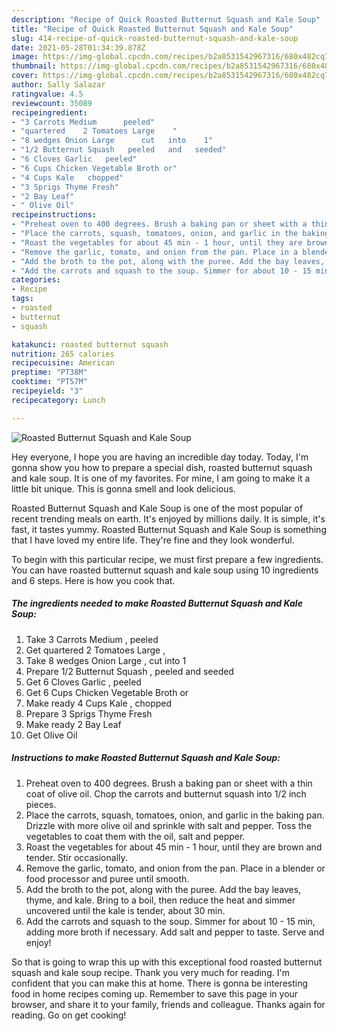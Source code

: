 ```yaml
---
description: "Recipe of Quick Roasted Butternut Squash and Kale Soup"
title: "Recipe of Quick Roasted Butternut Squash and Kale Soup"
slug: 414-recipe-of-quick-roasted-butternut-squash-and-kale-soup
date: 2021-05-28T01:34:39.878Z
image: https://img-global.cpcdn.com/recipes/b2a8531542967316/680x482cq70/roasted-butternut-squash-and-kale-soup-recipe-main-photo.jpg
thumbnail: https://img-global.cpcdn.com/recipes/b2a8531542967316/680x482cq70/roasted-butternut-squash-and-kale-soup-recipe-main-photo.jpg
cover: https://img-global.cpcdn.com/recipes/b2a8531542967316/680x482cq70/roasted-butternut-squash-and-kale-soup-recipe-main-photo.jpg
author: Sally Salazar
ratingvalue: 4.5
reviewcount: 35089
recipeingredient:
- "3 Carrots Medium      peeled"
- "quartered    2 Tomatoes Large    "
- "8 wedges Onion Large      cut   into    1"
- "1/2 Butternut Squash   peeled   and   seeded"
- "6 Cloves Garlic   peeled"
- "6 Cups Chicken Vegetable Broth or"
- "4 Cups Kale   chopped"
- "3 Sprigs Thyme Fresh"
- "2 Bay Leaf"
- " Olive Oil"
recipeinstructions:
- "Preheat oven to 400 degrees. Brush a baking pan or sheet with a thin coat of olive oil. Chop the carrots and butternut squash into 1/2 inch pieces."
- "Place the carrots, squash, tomatoes, onion, and garlic in the baking pan. Drizzle with more olive oil and sprinkle with salt and pepper. Toss the vegetables to coat them with the oil, salt and pepper."
- "Roast the vegetables for about 45 min - 1 hour, until they are brown and tender. Stir occasionally."
- "Remove the garlic, tomato, and onion from the pan. Place in a blender or food processor and puree until smooth."
- "Add the broth to the pot, along with the puree. Add the bay leaves, thyme, and kale. Bring to a boil, then reduce the heat and simmer uncovered until the kale is tender, about 30 min."
- "Add the carrots and squash to the soup. Simmer for about 10 - 15 min, adding more broth if necessary. Add salt and pepper to taste. Serve and enjoy!"
categories:
- Recipe
tags:
- roasted
- butternut
- squash

katakunci: roasted butternut squash 
nutrition: 265 calories
recipecuisine: American
preptime: "PT38M"
cooktime: "PT57M"
recipeyield: "3"
recipecategory: Lunch

---
```



![Roasted Butternut Squash and Kale Soup](https://img-global.cpcdn.com/recipes/b2a8531542967316/680x482cq70/roasted-butternut-squash-and-kale-soup-recipe-main-photo.jpg)

Hey everyone, I hope you are having an incredible day today. Today, I'm gonna show you how to prepare a special dish, roasted butternut squash and kale soup. It is one of my favorites. For mine, I am going to make it a little bit unique. This is gonna smell and look delicious.

Roasted Butternut Squash and Kale Soup is one of the most popular of recent trending meals on earth. It's enjoyed by millions daily. It is simple, it's fast, it tastes yummy. Roasted Butternut Squash and Kale Soup is something that I have loved my entire life. They're fine and they look wonderful.




To begin with this particular recipe, we must first prepare a few ingredients. You can have roasted butternut squash and kale soup using 10 ingredients and 6 steps. Here is how you cook that.

<!--inarticleads1-->

##### The ingredients needed to make Roasted Butternut Squash and Kale Soup:

1. Take 3 Carrots Medium    ,  peeled
1. Get quartered    2 Tomatoes Large    ,
1. Take 8 wedges Onion Large    ,  cut   into    1
1. Prepare 1/2 Butternut Squash ,  peeled   and   seeded
1. Get 6 Cloves Garlic ,  peeled
1. Get 6 Cups Chicken Vegetable Broth or
1. Make ready 4 Cups Kale ,  chopped
1. Prepare 3 Sprigs Thyme Fresh
1. Make ready 2 Bay Leaf
1. Get  Olive Oil




<!--inarticleads2-->

##### Instructions to make Roasted Butternut Squash and Kale Soup:

1. Preheat oven to 400 degrees. Brush a baking pan or sheet with a thin coat of olive oil. Chop the carrots and butternut squash into 1/2 inch pieces.
1. Place the carrots, squash, tomatoes, onion, and garlic in the baking pan. Drizzle with more olive oil and sprinkle with salt and pepper. Toss the vegetables to coat them with the oil, salt and pepper.
1. Roast the vegetables for about 45 min - 1 hour, until they are brown and tender. Stir occasionally.
1. Remove the garlic, tomato, and onion from the pan. Place in a blender or food processor and puree until smooth.
1. Add the broth to the pot, along with the puree. Add the bay leaves, thyme, and kale. Bring to a boil, then reduce the heat and simmer uncovered until the kale is tender, about 30 min.
1. Add the carrots and squash to the soup. Simmer for about 10 - 15 min, adding more broth if necessary. Add salt and pepper to taste. Serve and enjoy!




So that is going to wrap this up with this exceptional food roasted butternut squash and kale soup recipe. Thank you very much for reading. I'm confident that you can make this at home. There is gonna be interesting food in home recipes coming up. Remember to save this page in your browser, and share it to your family, friends and colleague. Thanks again for reading. Go on get cooking!
